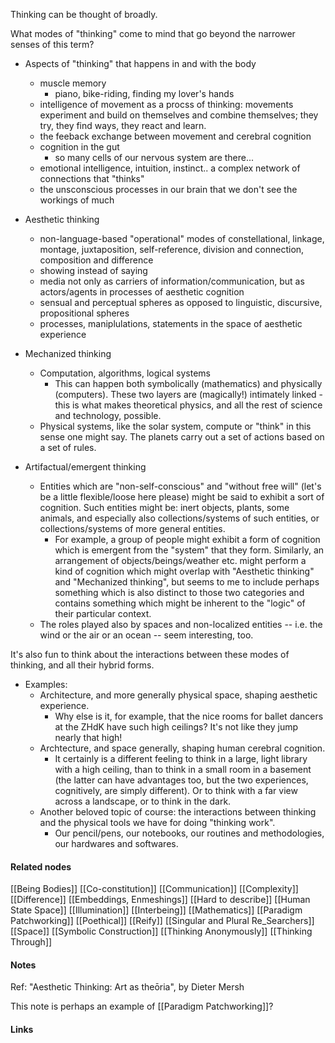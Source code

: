 ---
---

Thinking can be thought of broadly. 

What modes of "thinking" come to mind that go beyond the narrower senses of this term?

- Aspects of "thinking" that happens in and with the body
	- muscle memory 
		- piano, bike-riding, finding my lover's hands
	- intelligence of movement as a procss of thinking: movements experiment and build on themselves and combine themselves; they try, they find ways, they react and learn.
	- the feeback exchange between movement and cerebral cognition
	- cognition in the gut
		- so many cells of our nervous system are there... 
	- emotional intelligence, intuition, instinct.. a complex network of connections that "thinks"
	- the unsconscious processes in our brain that we don't see the workings of much

- Aesthetic thinking
	- non-language-based "operational" modes of constellational, linkage, montage, juxtaposition, self-reference, division and connection, composition and difference
	- showing instead of saying
	- media not only as carriers of information/communication, but as actors/agents in processes of aesthetic cognition
	- sensual and perceptual spheres as opposed to linguistic, discursive, propositional spheres
	- processes, maniplulations, statements in the space of aesthetic experience

- Mechanized thinking
	- Computation, algorithms, logical systems
		- This can happen both symbolically (mathematics) and physically (computers). These two layers are (magically!) intimately linked - this is what makes theoretical physics, and all the rest of science and technology, possible.  
	- Physical systems, like the solar system, compute or "think" in this sense one might say. The planets carry out a set of actions based on a set of rules. 

- Artifactual/emergent thinking
	- Entities  which are "non-self-conscious" and "without free will" (let's be a little flexible/loose here please) might be said to exhibit a sort of cognition. Such entities might be: inert objects, plants, some animals, and especially also collections/systems of such entities, or collections/systems of more general entities. 
		- For example, a group of people might exhibit a form of cognition which is emergent from the "system" that they form. Similarly, an arrangement of objects/beings/weather etc. might perform a kind of cognition which might overlap with "Aesthetic thinking" and "Mechanized thinking", but seems to me to include perhaps something which is also distinct to those two categories and contains something which might be inherent to the "logic" of their particular context. 
	- The roles played also by spaces and non-localized entities -- i.e. the wind or the air or an ocean -- seem interesting, too. 

It's also fun to think about the interactions between these modes of thinking, and all their hybrid forms. 

- Examples: 
	- Architecture, and more generally physical space, shaping aesthetic experience. 
		- Why else is it, for example, that the nice rooms for ballet dancers at the ZHdK have such high ceilings? It's not like they jump nearly that high!
	- Archtecture, and space generally, shaping human cerebral cognition. 
		- It certainly is a different feeling to think in a large, light library with a high ceiling, than to think in a small room in a basement (the latter can have advantages too, but the two experiences, cognitively, are simply different). Or to think with a far view across a landscape, or to think in the dark. 
	- Another beloved topic of course: the interactions between thinking and the physical tools we have for doing "thinking work". 
		- Our pencil/pens, our notebooks, our routines and methodologies, our hardwares and softwares.

#### Related nodes

[[Being Bodies]]
[[Co-constitution]]
[[Communication]]
[[Complexity]]
[[Difference]]
[[Embeddings, Enmeshings]]
[[Hard to describe]]
[[Human State Space]]
[[Illumination]]
[[Interbeing]]
[[Mathematics]]
[[Paradigm Patchworking]]
[[Poethical]]
[[Reify]]
[[Singular and Plural Re_Searchers]]
[[Space]]
[[Symbolic Construction]]
[[Thinking Anonymously]]
[[Thinking Through]]



#### Notes

Ref: "Aesthetic Thinking: Art as theōria", by Dieter Mersh

This note is perhaps an example of [[Paradigm Patchworking]]?


#### Links